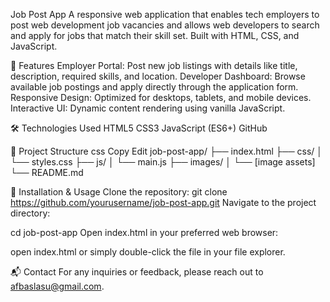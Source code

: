 Job Post App
A responsive web application that enables tech employers to post web development job vacancies and allows web developers to search and apply for jobs that match their skill set. Built with HTML, CSS, and JavaScript.

🚀 Features
Employer Portal: Post new job listings with details like title, description, required skills, and location.
Developer Dashboard: Browse available job postings and apply directly through the application form.
Responsive Design: Optimized for desktops, tablets, and mobile devices.
Interactive UI: Dynamic content rendering using vanilla JavaScript.

🛠️ Technologies Used
HTML5
CSS3
JavaScript (ES6+)
GitHub

📂 Project Structure
css
Copy
Edit
job-post-app/
├── index.html
├── css/
│ └── styles.css
├── js/
│ └── main.js
├── images/
│ └── [image assets]
└── README.md

🔧 Installation & Usage
Clone the repository:
git clone https://github.com/yourusername/job-post-app.git
Navigate to the project directory:

cd job-post-app
Open index.html in your preferred web browser:

open index.html
or simply double-click the file in your file explorer.

📬 Contact
For any inquiries or feedback, please reach out to afbaslasu@gmail.com.
